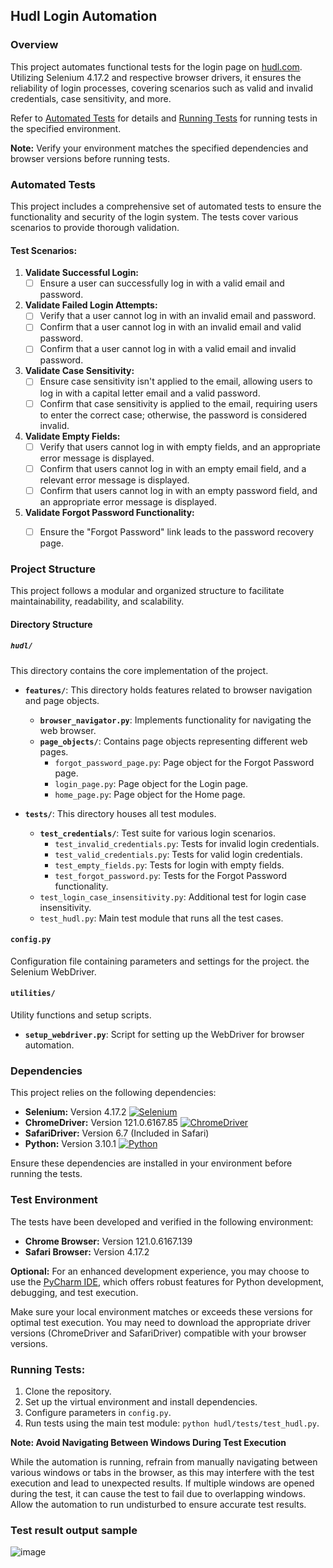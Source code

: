 ## Hudl Login Automation

### Overview

This project automates functional tests for the login page on [hudl.com](https://www.hudl.com/). Utilizing Selenium 4.17.2 and respective browser drivers, it ensures the reliability of login processes, covering scenarios such as valid and invalid credentials, case sensitivity, and more.

Refer to [Automated Tests](#automated-tests) for details and [Running Tests](#running-tests) for running tests in the specified environment.

**Note:** Verify your environment matches the specified dependencies and browser versions before running tests.


### Automated Tests

This project includes a comprehensive set of automated tests to ensure the functionality and security of the login system. The tests cover various scenarios to provide thorough validation.

#### Test Scenarios:

1. **Validate Successful Login:**
   - [ ] Ensure a user can successfully log in with a valid email and password.

2. **Validate Failed Login Attempts:**
   - [ ] Verify that a user cannot log in with an invalid email and password.
   - [ ] Confirm that a user cannot log in with an invalid email and valid password.
   - [ ] Confirm that a user cannot log in with a valid email and invalid password.

3. **Validate Case Sensitivity:**
   - [ ] Ensure case sensitivity isn't applied to the email, allowing users to log in with a capital letter email and a valid password.
   - [ ] Confirm that case sensitivity is applied to the email, requiring users to enter the correct case; otherwise, the password is considered invalid.

4. **Validate Empty Fields:**
   - [ ] Verify that users cannot log in with empty fields, and an appropriate error message is displayed.
   - [ ] Confirm that users cannot log in with an empty email field, and a relevant error message is displayed.
   - [ ] Confirm that users cannot log in with an empty password field, and an appropriate error message is displayed.

5. **Validate Forgot Password Functionality:**
   - [ ] Ensure the "Forgot Password" link leads to the password recovery page.


### Project Structure

This project follows a modular and organized structure to facilitate maintainability, readability, and scalability.

#### Directory Structure

##### `hudl/`
This directory contains the core implementation of the project.

- **`features/`**: This directory holds features related to browser navigation and page objects.
    - **`browser_navigator.py`**: Implements functionality for navigating the web browser.
    - **`page_objects/`**: Contains page objects representing different web pages.
        - `forgot_password_page.py`: Page object for the Forgot Password page.
        - `login_page.py`: Page object for the Login page.
        - `home_page.py`: Page object for the Home page.

- **`tests/`**: This directory houses all test modules.
    - **`test_credentials/`**: Test suite for various login scenarios.
        - `test_invalid_credentials.py`: Tests for invalid login credentials.
        - `test_valid_credentials.py`: Tests for valid login credentials.
        - `test_empty_fields.py`: Tests for login with empty fields.
        - `test_forgot_password.py`: Tests for the Forgot Password functionality.
    - `test_login_case_insensitivity.py`: Additional test for login case insensitivity.
    - `test_hudl.py`: Main test module that runs all the test cases.

#### `config.py`
Configuration file containing parameters and settings for the project.
 the Selenium WebDriver.

#### `utilities/`
Utility functions and setup scripts.

- **`setup_webdriver.py`**: Script for setting up the WebDriver for browser automation.

### Dependencies

This project relies on the following dependencies:

- **Selenium:** Version 4.17.2 [![Selenium](https://img.shields.io/badge/Selenium-4.17.2-brightgreen)](https://www.selenium.dev/)
- **ChromeDriver:** Version 121.0.6167.85 [![ChromeDriver](https://img.shields.io/badge/ChromeDriver-121.0.6167.85-blue)](https://googlechromelabs.github.io/chrome-for-testing/)
- **SafariDriver:** Version 6.7 (Included in Safari)
- **Python:** Version 3.10.1 [![Python](https://img.shields.io/badge/Python-3.10.1-blue)](https://www.python.org/)

Ensure these dependencies are installed in your environment before running the tests.

### Test Environment

The tests have been developed and verified in the following environment:

- **Chrome Browser:** Version 121.0.6167.139
- **Safari Browser:** Version 4.17.2

**Optional:** For an enhanced development experience, you may choose to use the [PyCharm IDE](https://www.jetbrains.com/pycharm/), which offers robust features for Python development, debugging, and test execution.

Make sure your local environment matches or exceeds these versions for optimal test execution. You may need to download the appropriate driver versions (ChromeDriver and SafariDriver) compatible with your browser versions.

### Running Tests:

1. Clone the repository.
2. Set up the virtual environment and install dependencies.
3. Configure parameters in `config.py`.
4. Run tests using the main test module: `python hudl/tests/test_hudl.py`.

**Note: Avoid Navigating Between Windows During Test Execution**

While the automation is running, refrain from manually navigating between various windows or tabs in the browser, as this may interfere with the test execution and lead to unexpected results. If multiple windows are opened during the test, it can cause the test to fail due to overlapping windows. Allow the automation to run undisturbed to ensure accurate test results.


### Test result output sample

![image](Screenshot%202024-02-03%20at%206.35.47%E2%80%AFPM.png)